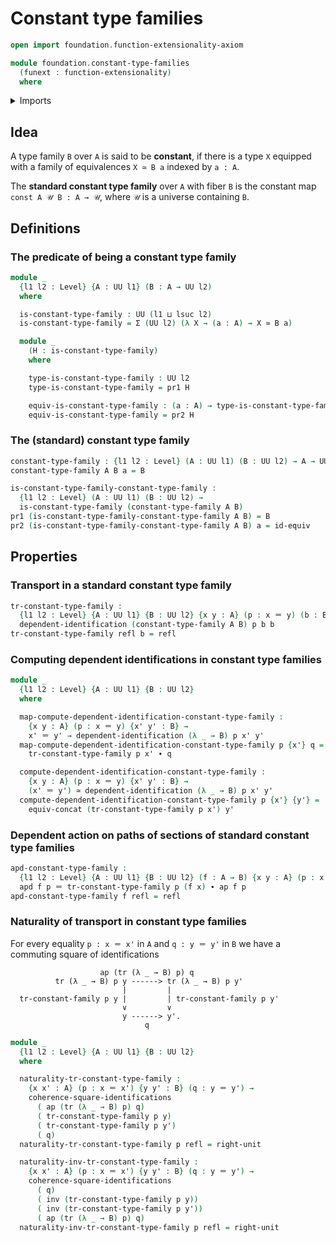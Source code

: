 # Constant type families

```agda
open import foundation.function-extensionality-axiom

module foundation.constant-type-families
  (funext : function-extensionality)
  where
```

<details><summary>Imports</summary>

```agda
open import foundation.action-on-identifications-dependent-functions
open import foundation.action-on-identifications-functions
open import foundation.dependent-pair-types
open import foundation.identity-types funext
open import foundation.universe-levels

open import foundation-core.commuting-squares-of-identifications
open import foundation-core.dependent-identifications
open import foundation-core.equivalences
open import foundation-core.transport-along-identifications
```

</details>

## Idea

A type family `B` over `A` is said to be **constant**, if there is a type `X`
equipped with a family of equivalences `X ≃ B a` indexed by `a : A`.

The **standard constant type family** over `A` with fiber `B` is the constant
map `const A 𝒰 B : A → 𝒰`, where `𝒰` is a universe containing `B`.

## Definitions

### The predicate of being a constant type family

```agda
module _
  {l1 l2 : Level} {A : UU l1} (B : A → UU l2)
  where

  is-constant-type-family : UU (l1 ⊔ lsuc l2)
  is-constant-type-family = Σ (UU l2) (λ X → (a : A) → X ≃ B a)

  module _
    (H : is-constant-type-family)
    where

    type-is-constant-type-family : UU l2
    type-is-constant-type-family = pr1 H

    equiv-is-constant-type-family : (a : A) → type-is-constant-type-family ≃ B a
    equiv-is-constant-type-family = pr2 H
```

### The (standard) constant type family

```agda
constant-type-family : {l1 l2 : Level} (A : UU l1) (B : UU l2) → A → UU l2
constant-type-family A B a = B

is-constant-type-family-constant-type-family :
  {l1 l2 : Level} (A : UU l1) (B : UU l2) →
  is-constant-type-family (constant-type-family A B)
pr1 (is-constant-type-family-constant-type-family A B) = B
pr2 (is-constant-type-family-constant-type-family A B) a = id-equiv
```

## Properties

### Transport in a standard constant type family

```agda
tr-constant-type-family :
  {l1 l2 : Level} {A : UU l1} {B : UU l2} {x y : A} (p : x ＝ y) (b : B) →
  dependent-identification (constant-type-family A B) p b b
tr-constant-type-family refl b = refl
```

### Computing dependent identifications in constant type families

```agda
module _
  {l1 l2 : Level} {A : UU l1} {B : UU l2}
  where

  map-compute-dependent-identification-constant-type-family :
    {x y : A} (p : x ＝ y) {x' y' : B} →
    x' ＝ y' → dependent-identification (λ _ → B) p x' y'
  map-compute-dependent-identification-constant-type-family p {x'} q =
    tr-constant-type-family p x' ∙ q

  compute-dependent-identification-constant-type-family :
    {x y : A} (p : x ＝ y) {x' y' : B} →
    (x' ＝ y') ≃ dependent-identification (λ _ → B) p x' y'
  compute-dependent-identification-constant-type-family p {x'} {y'} =
    equiv-concat (tr-constant-type-family p x') y'
```

### Dependent action on paths of sections of standard constant type families

```agda
apd-constant-type-family :
  {l1 l2 : Level} {A : UU l1} {B : UU l2} (f : A → B) {x y : A} (p : x ＝ y) →
  apd f p ＝ tr-constant-type-family p (f x) ∙ ap f p
apd-constant-type-family f refl = refl
```

### Naturality of transport in constant type families

For every equality `p : x ＝ x'` in `A` and `q : y ＝ y'` in `B` we have a
commuting square of identifications

```text
                    ap (tr (λ _ → B) p) q
          tr (λ _ → B) p y ------> tr (λ _ → B) p y'
                         |         |
  tr-constant-family p y |         | tr-constant-family p y'
                         ∨         ∨
                         y ------> y'.
                              q
```

```agda
module _
  {l1 l2 : Level} {A : UU l1} {B : UU l2}
  where

  naturality-tr-constant-type-family :
    {x x' : A} (p : x ＝ x') {y y' : B} (q : y ＝ y') →
    coherence-square-identifications
      ( ap (tr (λ _ → B) p) q)
      ( tr-constant-type-family p y)
      ( tr-constant-type-family p y')
      ( q)
  naturality-tr-constant-type-family p refl = right-unit

  naturality-inv-tr-constant-type-family :
    {x x' : A} (p : x ＝ x') {y y' : B} (q : y ＝ y') →
    coherence-square-identifications
      ( q)
      ( inv (tr-constant-type-family p y))
      ( inv (tr-constant-type-family p y'))
      ( ap (tr (λ _ → B) p) q)
  naturality-inv-tr-constant-type-family p refl = right-unit
```
